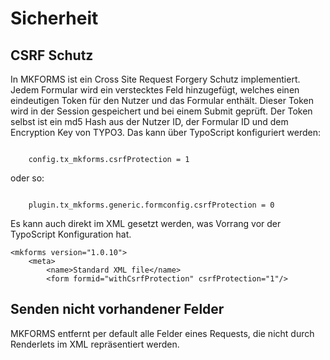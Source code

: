 Sicherheit
==========

CSRF Schutz
-----------

In MKFORMS ist ein Cross Site Request Forgery Schutz implementiert. Jedem Formular wird ein verstecktes Feld hinzugefügt, welches einen eindeutigen Token für den Nutzer und das Formular enthält. Dieser Token wird in der Session gespeichert und bei einem Submit geprüft. Der Token selbst ist ein md5 Hash aus der Nutzer ID, der Formular ID und dem Encryption Key von TYPO3. Das kann über TypoScript konfiguriert werden:

~~~~ {.sourceCode .ts}

    config.tx_mkforms.csrfProtection = 1

~~~~

oder so:

~~~~ {.sourceCode .ts}

    plugin.tx_mkforms.generic.formconfig.csrfProtection = 0

~~~~

Es kann auch direkt im XML gesetzt werden, was Vorrang vor der TypoScript Konfiguration hat.

~~~~ {.sourceCode .xml}
<mkforms version="1.0.10">
    <meta>
        <name>Standard XML file</name>
        <form formid="withCsrfProtection" csrfProtection="1"/>
~~~~

Senden nicht vorhandener Felder
-------------------------------

MKFORMS entfernt per default alle Felder eines Requests, die nicht durch Renderlets im XML repräsentiert werden.
